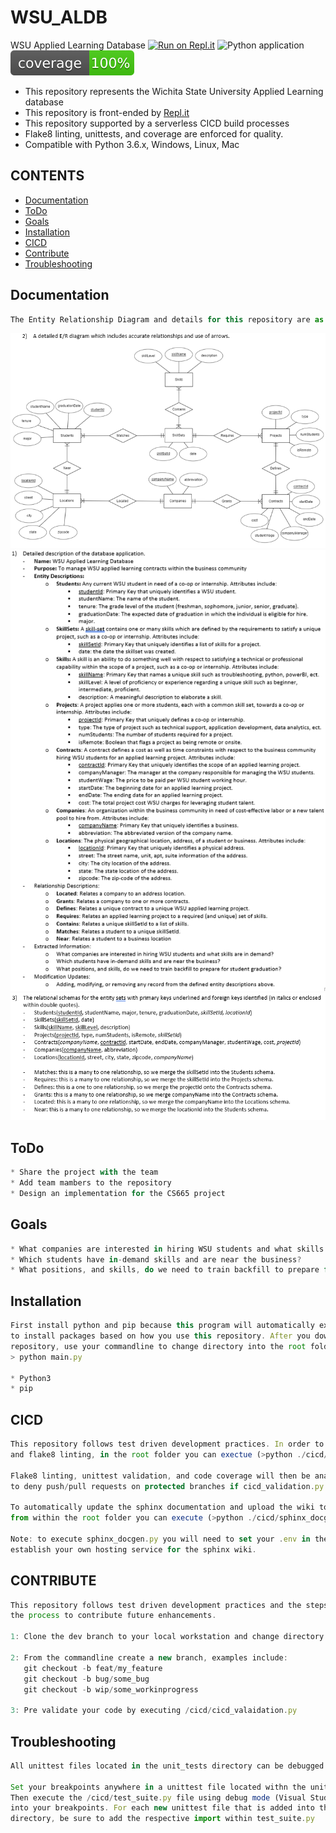 # WSU_ALDB
WSU Applied Learning Database
[![Run on Repl.it](https://repl.it/badge/github/kyle_lanier/wsual_db)](https://repl.it/github/kyle-lanier-mscs/wsual_db)
![Python application](https://github.com/kyle-lanier-mscs/wsual_db/workflows/Python%20application/badge.svg?branch=master)
![Coverage](https://github.com/kyle-lanier-mscs/wsual_db/blob/master/resources/coverage.svg)

* This repository represents the Wichita State University Applied Learning database
* This repository is front-ended by [Repl.it](https://wsualdb.kyle-lanier.repl.run)
* This repository supported by a serverless CICD build processes
* Flake8 linting, unittests, and coverage are enforced for quality.
* Compatible with Python 3.6.x, Windows, Linux, Mac


## CONTENTS
* [Documentation](#documentation)
* [ToDo](#todo)
* [Goals](#goals)
* [Installation](#Installation)
* [CICD](#cicd)
* [Contribute](#contribute)
* [Troubleshooting](#troubleshooting)

## Documentation
```javascript
The Entity Relationship Diagram and details for this repository are as follows.
```
![](./resources/ER_Diagram.png)
![](./resources/Detailed_Description.png)
![](./resources/Relational_Schemas.png)


## ToDo
```javascript
* Share the project with the team
* Add team mambers to the repository
* Design an implementation for the CS665 project
```


## Goals
```javascript
* What companies are interested in hiring WSU students and what skills are in demand?
* Which students have in-demand skills and are near the business?
* What positions, and skills, do we need to train backfill to prepare for student graduation?
```

## Installation
```javascript
First install python and pip because this program will automatically execute pip commands
to install packages based on how you use this repository. After you download or cloan this 
repository, use your commandline to change directory into the root folder and then do:
> python main.py

* Python3
* pip
```

## CICD
```javascript
This repository follows test driven development practices. In order to self-validate unittests,
and flake8 linting, in the root folder you can exectue (>python ./cicd/cicd_validation.py). 

Flake8 linting, unittest validation, and code coverage will then be analyzed. Expect github
to deny push/pull requests on protected branches if cicd_validation.py is not satisfied.

To automatically update the sphinx documentation and upload the wiki to a hosting service,
from within the root folder you can execute (>python ./cicd/sphinx_docgen.py).

Note: to execute sphinx_docgen.py you will need to set your .env in the root directory and
establish your own hosting service for the sphinx wiki.
```

## CONTRIBUTE
```javascript
This repository follows test driven development practices and the steps below define
the process to contribute future enhancements.

1: Clone the dev branch to your local workstation and change directory into the root folder

2: From the commandline create a new branch, examples include:
   git checkout -b feat/my_feature
   git checkout -b bug/some_bug
   git checkout -b wip/some_workinprogress

3: Pre validate your code by executing /cicd/cicd_valaidation.py
```

## Troubleshooting
```javascript
All unittest files located in the unit_tests directory can be debugged using /cicd/test_suite.py

Set your breakpoints anywhere in a unittest file located withn the unit_tests directory.
Then execute the /cicd/test_suite.py file using debug mode (Visual Studio Code) to enter and step
into your breakpoints. For each new unittest file that is added into the unit_tests
directory, be sure to add the respective import within test_suite.py
```
